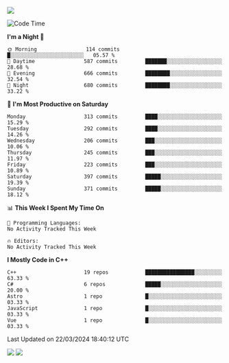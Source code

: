 ![](https://komarev.com/ghpvc/?username=lilpidgey&color=red)
<!--START_SECTION:waka-->
![Code Time](http://img.shields.io/badge/Code%20Time-1%2C491%20hrs%2018%20mins-blue)

**I'm a Night 🦉** 

```text
🌞 Morning                114 commits         █░░░░░░░░░░░░░░░░░░░░░░░░   05.57 % 
🌆 Daytime                587 commits         ███████░░░░░░░░░░░░░░░░░░   28.68 % 
🌃 Evening                666 commits         ████████░░░░░░░░░░░░░░░░░   32.54 % 
🌙 Night                  680 commits         ████████░░░░░░░░░░░░░░░░░   33.22 % 
```
📅 **I'm Most Productive on Saturday** 

```text
Monday                   313 commits         ████░░░░░░░░░░░░░░░░░░░░░   15.29 % 
Tuesday                  292 commits         ████░░░░░░░░░░░░░░░░░░░░░   14.26 % 
Wednesday                206 commits         ███░░░░░░░░░░░░░░░░░░░░░░   10.06 % 
Thursday                 245 commits         ███░░░░░░░░░░░░░░░░░░░░░░   11.97 % 
Friday                   223 commits         ███░░░░░░░░░░░░░░░░░░░░░░   10.89 % 
Saturday                 397 commits         █████░░░░░░░░░░░░░░░░░░░░   19.39 % 
Sunday                   371 commits         █████░░░░░░░░░░░░░░░░░░░░   18.12 % 
```


📊 **This Week I Spent My Time On** 

```text
💬 Programming Languages: 
No Activity Tracked This Week

🔥 Editors: 
No Activity Tracked This Week
```

**I Mostly Code in C++** 

```text
C++                      19 repos            ████████████████░░░░░░░░░   63.33 % 
C#                       6 repos             █████░░░░░░░░░░░░░░░░░░░░   20.00 % 
Astro                    1 repo              █░░░░░░░░░░░░░░░░░░░░░░░░   03.33 % 
JavaScript               1 repo              █░░░░░░░░░░░░░░░░░░░░░░░░   03.33 % 
Vue                      1 repo              █░░░░░░░░░░░░░░░░░░░░░░░░   03.33 % 
```




 Last Updated on 22/03/2024 18:40:12 UTC
<!--END_SECTION:waka-->
![](https://hit.yhype.me/github/profile?user_id=42968544)
![](https://komarev.com/ghpvc/?lilpidgey)
